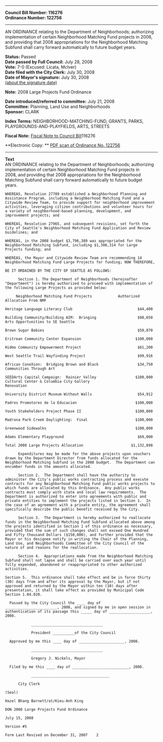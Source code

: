 * * * * *  
  
**Council Bill Number: [](#h0)[](#h2)116276**   
**Ordinance Number: 122756**  
  
* * * * *  
  
AN ORDINANCE relating to the Department of Neighborhoods; authorizing implementation of certain Neighborhood Matching Fund projects in 2008, and providing that 2008 appropriations for the Neighborhood Matching Subfund shall carry forward automatically to future budget years.  
  
**Status:** Passed   
**Date passed by Full Council:** July 28, 2008   
**Vote:** 7-0 (Excused: Licata, McIver)   
**Date filed with the City Clerk:** July 30, 2008   
**Date of Mayor's signature:** July 30, 2008   
[(about the signature date)](/~public/approvaldate.htm)   
  
**Note:** 2008 Large Projects Fund Ordinance  
  
  
**Date introduced/referred to committee:** July 21, 2008   
**Committee:** Planning, Land Use and Neighborhoods   
**Sponsor:** CLARK   
  
**Index Terms:** NEIGHBORHOOD-MATCHING-FUND, GRANTS, PARKS, PLAYGROUNDS-AND-PLAYFIELDS, ARTS, STREETS  
  
**Fiscal Note:** [Fiscal Note to Council Bill](http://clerk.seattle.gov/~public/fnote/116276.htm)[](#h1)[](#h3)116276  
  
**Electronic Copy: ** [PDF scan of Ordinance No. 122756](/~archives/Ordinances/Ord_122756.pdf)  
  
* * * * *  
  
**Text**  
    AN ORDINANCE relating to the Department of Neighborhoods; authorizing  
    implementation of certain Neighborhood Matching Fund projects in  
    2008, and providing that 2008 appropriations for the Neighborhood  
    Matching Subfund shall carry forward automatically to future budget  
    years.  
  
    WHEREAS, Resolution 27709 established a Neighborhood Planning and  
    Assistance Program, including a Neighborhood Matching Fund and a  
    Citywide Review Team, to provide support for neighborhood improvement  
    activities, leveraging citizen contributions and volunteer hours for  
    a variety of neighborhood-based planning, development, and  
    improvement projects; and  
  
    WHEREAS, Resolution 27965, and subsequent revisions, set forth the  
    City of Seattle's Neighborhood Matching Fund Application and Review  
    Guidelines; and  
  
    WHEREAS, in the 2008 budget $3,796,389 was appropriated for the  
    Neighborhood Matching Subfund, including $1,308,314 for Large  
    Projects funding; and  
  
    WHEREAS, the Mayor and Citywide Review Team are recommending 14  
    Neighborhood Matching Fund Large Projects for funding; NOW THEREFORE,  
  
    BE IT ORDAINED BY THE CITY OF SEATTLE AS FOLLOWS:  
  
          Section 1. The Department of Neighborhoods (hereinafter  
    "Department") is hereby authorized to proceed with implementation of  
    the following Large Projects as provided below:  
  
         Neighborhood Matching Fund Projects            Authorized  
    Allocation From NMF  
  
    Heritage Language Literacy Club                              $44,400  
  
    Building Community/Building AIM:  Bringing                   $98,650  
    Arts Opportunities to SE Seattle  
  
    Brown Sugar Babies                                           $50,070  
  
    Eritrean Community Center Expansion                         $100,000  
  
    Hidmo Community Empowerment Project                          $81,200  
  
    West Seattle Trail Wayfinding Project                        $99,916  
  
    African ConeXion:  Bridging Brown and Black                  $34,750  
    Communities Through Art  
  
    SEEDArts Capital Campaign:  Rainier Valley                  $100,000  
    Cultural Center & Columbia City Gallery  
    Renovation  
  
    University District Museum Without Walls                     $54,912  
  
    Padres Promotores de la Educacion                           $100,000  
  
    Youth Stakeholders Project Phase II                         $100,000  
  
    Madrona Park Creek Daylighting:  Final                      $100,000  
  
    Greenwood Sidewalks                                         $100,000  
  
    Adams Elementary Playground                                  $69,000  
  
    Total 2008 Large Projects Allocation                      $1,132,898  
  
          Expenditures may be made for the above projects upon vouchers  
    drawn by the Department Director from funds allocated for the  
    Neighborhood Matching Subfund in the 2008 budget.  The Department can  
    encumber funds in the amounts allocated.  
  
          Section 2.  The Department shall have the authority to  
    administer the City's public works contracting process and execute  
    contracts for any Neighborhood Matching Fund public works projects to  
    which funds are allocated by this Ordinance.  Any public works  
    contracts must comply with state and local law requirements.  The  
    Department is authorized to enter into agreements with public and  
    private entities to implement the projects listed in Section 1.  In  
    the case of an agreement with a private entity, the agreement shall  
    specifically describe the public benefit received by the City.  
  
          Section 3.  The Department is hereby authorized to reallocate  
    funds in the Neighborhood Matching Fund Subfund allocated above among  
    the projects identified in Section 1 of this ordinance as necessary,  
    provided that the sum of such changes shall not exceed One Hundred  
    and Fifty thousand Dollars ($150,000), and further provided that the  
    Mayor or his designee notify in writing the Chair of the Planning,  
    Land Use, and Neighborhoods Committee of the City Council of the  
    nature of and reasons for the reallocation.  
  
          Section 4.  Appropriations made from the Neighborhood Matching  
    Subfund shall not lapse and shall be carried over each year until  
    fully expended, abandoned or reappropriated to other authorized  
    activities.  
  
    Section 5.  This ordinance shall take effect and be in force thirty  
    (30) days from and after its approval by the Mayor, but if not  
    approved and returned by the Mayor within ten (10) days after  
    presentation, it shall take effect as provided by Municipal Code  
    Section 1.04.020.  
  
      Passed by the City Council the ____ day of  
    ________________________, 2008, and signed by me in open session in  
    authentication of its passage this _____ day of ___________________,  
    2008.  
  
                _________________________________  
  
                President __________of the City Council  
  
      Approved by me this ____ day of _____________________, 2008.  
  
                _________________________________  
  
                Gregory J. Nickels, Mayor  
  
      Filed by me this ____ day of __________________________, 2008.  
  
                ____________________________________  
  
          City Clerk  
  
    (Seal)  
  
    Hazel Bhang Barnett/at/Kieu-Anh King  
  
    DON 2008 Large Projects Fund Ordinance  
  
    July 15, 2008  
  
    Version #5  
  
    Form Last Revised on December 31, 2007    2  
